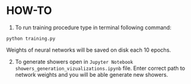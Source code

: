 # HOW-TO

1. To run training procedure type in terminal following command:

```python training.py```

Weights of neural networks will be saved on disk each 10 epochs.

2. To generate showers open in `Jupyter Notebook` `showers_generation_vizualizations.ipynb` file. 
Enter correct path to network weights and you will be able generate new showers.
